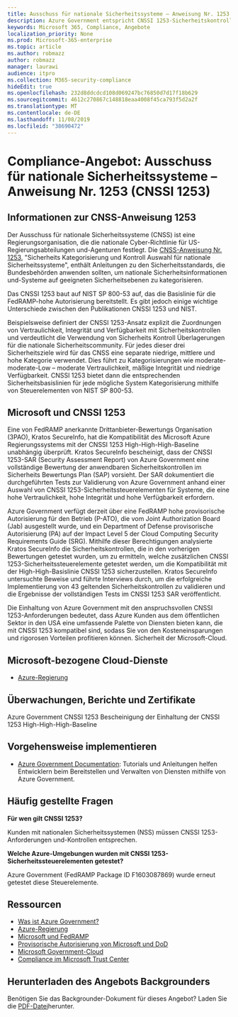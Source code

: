 ```yaml
---
title: Ausschuss für nationale Sicherheitssysteme – Anweisung Nr. 1253 (CNSSI 1253)
description: Azure Government entspricht CNSSI 1253-Sicherheitskontrollen für US-Regierungssysteme, die eine hohe Vertraulichkeit, hohe Integrität und hohe Verfügbarkeit erfordern.
keywords: Microsoft 365, Compliance, Angebote
localization_priority: None
ms.prod: Microsoft-365-enterprise
ms.topic: article
ms.author: robmazz
author: robmazz
manager: laurawi
audience: itpro
ms.collection: M365-security-compliance
hideEdit: true
ms.openlocfilehash: 232d8ddcdcd108d069247bc76850d7d17f18b629
ms.sourcegitcommit: 4612c270867c148818eaa4008f45ca793f5d2a2f
ms.translationtype: MT
ms.contentlocale: de-DE
ms.lasthandoff: 11/08/2019
ms.locfileid: "38690472"
---
```

# <a name="compliance-offering-committee-on-national-security-systems-instruction-no-1253-cnssi-1253"></a>Compliance-Angebot: Ausschuss für nationale Sicherheitssysteme – Anweisung Nr. 1253 (CNSSI 1253)

## <a name="about-cnss-instruction-1253"></a>Informationen zur CNSS-Anweisung 1253

Der Ausschuss für nationale Sicherheitssysteme (CNSS) ist eine Regierungsorganisation, die die nationale Cyber-Richtlinie für US-Regierungsabteilungen und-Agenturen festlegt. Die [CNSS-Anweisung Nr. 1253](https://www.dss.mil/Portals/69/documents/io/rmf/CNSSI_No1253.pdf), "Sicherheits Kategorisierung und Kontroll Auswahl für nationale Sicherheitssysteme", enthält Anleitungen zu den Sicherheitsstandards, die Bundesbehörden anwenden sollten, um nationale Sicherheitsinformationen und-Systeme auf geeigneten Sicherheitsebenen zu kategorisieren.  
  
Das CNSSI 1253 baut auf NIST SP 800-53 auf, das die Basislinie für die FedRAMP-hohe Autorisierung bereitstellt. Es gibt jedoch einige wichtige Unterschiede zwischen den Publikationen CNSSI 1253 und NIST.  
  
Beispielsweise definiert der CNSSI 1253-Ansatz explizit die Zuordnungen von Vertraulichkeit, Integrität und Verfügbarkeit mit Sicherheitskontrollen und verdeutlicht die Verwendung von Sicherheits Kontroll Überlagerungen für die nationale Sicherheitscommunity. Für jedes dieser drei Sicherheitsziele wird für das CNSS eine separate niedrige, mittlere und hohe Kategorie verwendet. Dies führt zu Kategorisierungen wie moderate-moderate-Low – moderate Vertraulichkeit, mäßige Integrität und niedrige Verfügbarkeit. CNSSI 1253 bietet dann die entsprechenden Sicherheitsbasislinien für jede mögliche System Kategorisierung mithilfe von Steuerelementen von NIST SP 800-53.

## <a name="microsoft-and-cnssi-1253"></a>Microsoft und CNSSI 1253

Eine von FedRAMP anerkannte Drittanbieter-Bewertungs Organisation (3PAO), Kratos SecureInfo, hat die Kompatibilität des Microsoft Azure Regierungssystems mit der CNSSI 1253 High-High-High-Baseline unabhängig überprüft. Kratos SecureInfo bescheinigt, dass der CNSSI 1253-SAR (Security Assessment Report) von Azure Government eine vollständige Bewertung der anwendbaren Sicherheitskontrollen im Sicherheits Bewertungs Plan (SAP) vorsieht. Der SAR dokumentiert die durchgeführten Tests zur Validierung von Azure Government anhand einer Auswahl von CNSSI 1253-Sicherheitssteuerelementen für Systeme, die eine hohe Vertraulichkeit, hohe Integrität und hohe Verfügbarkeit erfordern.  
  
Azure Government verfügt derzeit über eine FedRAMP hohe provisorische Autorisierung für den Betrieb (P-ATO), die vom Joint Authorization Board (Jab) ausgestellt wurde, und ein Department of Defense provisorische Autorisierung (PA) auf der Impact Level 5 der Cloud Computing Security Requirements Guide (SRG). Mithilfe dieser Berechtigungen analysierte Kratos SecureInfo die Sicherheitskontrollen, die in den vorherigen Bewertungen getestet wurden, um zu ermitteln, welche zusätzlichen CNSSI 1253-Sicherheitssteuerelemente getestet werden, um die Kompatibilität mit der High-High-Basislinie CNSSI 1253 sicherzustellen. Kratos SecureInfo untersuchte Beweise und führte Interviews durch, um die erfolgreiche Implementierung von 43 geltenden Sicherheitskontrollen zu validieren und die Ergebnisse der vollständigen Tests im CNSSI 1253 SAR veröffentlicht.  
  
Die Einhaltung von Azure Government mit den anspruchsvollen CNSSI 1253-Anforderungen bedeutet, dass Azure Kunden aus dem öffentlichen Sektor in den USA eine umfassende Palette von Diensten bieten kann, die mit CNSSI 1253 kompatibel sind, sodass Sie von den Kosteneinsparungen und rigorosen Vorteilen profitieren können. Sicherheit der Microsoft-Cloud.

## <a name="microsoft-in-scope-cloud-services"></a>Microsoft-bezogene Cloud-Dienste

- [Azure-Regierung](https://aka.ms/AzureCompliance)

## <a name="audits-reports-and-certificates"></a>Überwachungen, Berichte und Zertifikate

Azure Government CNSSI 1253 Bescheinigung der Einhaltung der CNSSI 1253 High-High-High-Baseline

## <a name="how-to-implement"></a>Vorgehensweise implementieren

- [Azure Government Documentation](https://docs.microsoft.com/azure/azure-government/): Tutorials und Anleitungen helfen Entwicklern beim Bereitstellen und Verwalten von Diensten mithilfe von Azure Government.

## <a name="frequently-asked-questions"></a>Häufig gestellte Fragen

**Für wen gilt CNSSI 1253?**

Kunden mit nationalen Sicherheitssystemen (NSS) müssen CNSSI 1253-Anforderungen und-Kontrollen entsprechen.

**Welche Azure-Umgebungen wurden mit CNSSI 1253-Sicherheitssteuerelementen getestet?**

Azure Government (FedRAMP Package ID F1603087869) wurde erneut getestet diese Steuerelemente.

## <a name="resources"></a>Ressourcen

- [Was ist Azure Government?](https://docs.microsoft.com/azure/azure-government/documentation-government-welcome)
- [Azure-Regierung](https://aka.ms/Azure-Government)
- [Microsoft und FedRAMP](offering-fedramp.md)
- [Provisorische Autorisierung von Microsoft und DoD](offering-DoD-DISA-L2-L4-L5.md)
- [Microsoft Government-Cloud](https://www.microsoft.com/enterprise/government)
- [Compliance im Microsoft Trust Center](https://www.microsoft.com/trust-center/compliance/compliance-overview)

## <a name="download-the-offering-backgrounder"></a>Herunterladen des Angebots Backgrounders

Benötigen Sie das Backgrounder-Dokument für dieses Angebot? Laden Sie die [PDF-Datei](https://download.microsoft.com/download/6/E/C/6EC27E89-826E-44CB-A107-2A37AC879206/CNSSI_1253-Compliance.pdf)herunter.
